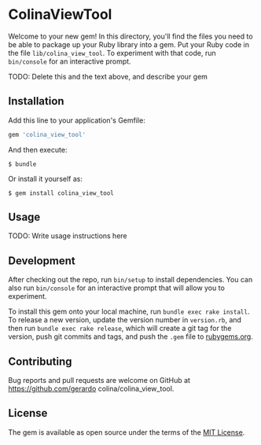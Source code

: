 # ColinaViewTool

Welcome to your new gem! In this directory, you'll find the files you need to be able to package up your Ruby library into a gem. Put your Ruby code in the file `lib/colina_view_tool`. To experiment with that code, run `bin/console` for an interactive prompt.

TODO: Delete this and the text above, and describe your gem

## Installation

Add this line to your application's Gemfile:

```ruby
gem 'colina_view_tool'
```

And then execute:

    $ bundle

Or install it yourself as:

    $ gem install colina_view_tool

## Usage

TODO: Write usage instructions here

## Development

After checking out the repo, run `bin/setup` to install dependencies. You can also run `bin/console` for an interactive prompt that will allow you to experiment.

To install this gem onto your local machine, run `bundle exec rake install`. To release a new version, update the version number in `version.rb`, and then run `bundle exec rake release`, which will create a git tag for the version, push git commits and tags, and push the `.gem` file to [rubygems.org](https://rubygems.org).

## Contributing

Bug reports and pull requests are welcome on GitHub at https://github.com/gerardo colina/colina_view_tool.


## License

The gem is available as open source under the terms of the [MIT License](http://opensource.org/licenses/MIT).

